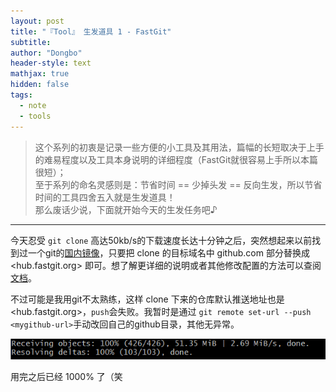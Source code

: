 ```yaml
---
layout: post
title: "『Tool』 生发道具 1 - FastGit"
subtitle: 
author: "Dongbo"
header-style: text
mathjax: true
hidden: false
tags:
  - note
  - tools
---
```


> 这个系列的初衷是记录一些方便的小工具及其用法，篇幅的长短取决于上手的难易程度以及工具本身说明的详细程度（FastGit就很容易上手所以本篇很短）；  
至于系列的命名灵感则是：节省时间 == 少掉头发 == 反向生发，所以节省时间的工具四舍五入就是生发道具！  
那么废话少说，下面就开始今天的生发任务吧♪

-----------

今天忍受 `git clone` 高达50kb/s的下载速度长达十分钟之后，突然想起来以前找到过一个git的[国内镜像](1)，只要把 clone 的目标域名中 github.com 部分替换成 <hub.fastgit.org> 即可。想了解更详细的说明或者其他修改配置的方法可以查阅[文档](2)。

不过可能是我用git不太熟练，这样 clone 下来的仓库默认推送地址也是 <hub.fastgit.org>，`push`会失败。我暂时是通过 `git remote set-url --push <mygithub-url>`手动改回自己的github目录，其他无异常。

![fastgit.org speed](/img/in-post/post-fastgit/download-speed.png)

用完之后已经 1000% 了（笑




[1]: http://fastgit.org/
[2]: https://doc.fastgit.org/zh-cn/guide.html#web-%E7%9A%84%E4%BD%BF%E7%94%A8
